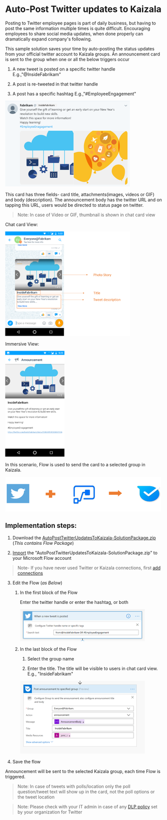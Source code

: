 # Auto-Post Twitter updates to Kaizala

Posting to Twitter employee pages is part of daily business, but having to post the same information multiple times is quite difficult. Encouraging employees to share social media updates, when done properly can dramatically expand company's following. 

This sample solution saves your time by auto-posting the status updates from your official twitter account to Kaizala groups. An announcement card is sent to the group when one or all the below triggers occur

1. A new tweet is posted on a specific twitter handle E.g.,"@InsideFabrikam"

2. A post is re-tweeted in that twitter handle 
	
3. A post has a specific hashtag E.g.,"#EmployeeEngagement"

<img src="AutoPostTwitterUpdatesToKaizalaImages/6.png" alt="Tweet" width="400" />

This card has three fields- card title, attachments(images, videos or GIF) and body (description). The announcement body has the twitter URL and on tapping this URL, users would be directed to status page on twitter.

> Note: In case of Video or GIF, thumbnail is shown in chat card view

Chat card View:

<img src="AutoPostTwitterUpdatesToKaizalaImages/1.png" alt="Chat card view Logo" width="400" />

Immersive View:

<img src="AutoPostTwitterUpdatesToKaizalaImages/2.png" alt="Immersive view Logo" width="190" />

In this scenario, Flow is used to send the card to a selected group in Kaizala.

<img src="AutoPostTwitterUpdatesToKaizalaImages/3.png" alt="Flow+Twitter>Kaizala" width="500" />

## Implementation steps:

1. Download the [AutoPostTwitterUpdatesToKaizala-SolutionPackage.zip](https://github.com/MicrosoftDocs/kaizala-docs/blob/master/Articles/BusinessSolutions/CorporateCommunications/AutoPostTwitterUpdatesToKaizala/AutoPostTwitterUpdatesToKaizala-SolutionPackage.zip) (*This contains Flow Package*)

2. [Import](https://flow.microsoft.com/en-us/blog/import-export-bap-packages/) the "AutoPostTwitterUpdatesToKaizala-SolutionPackage.zip" to your Microsoft Flow account

> Note- If you have never used Twitter or Kaizala connections, first [add connections](https://docs.microsoft.com/en-us/flow/add-manage-connections)

3. Edit the Flow (*as Below*)

    1.  In the first block of the Flow
    
	    Enter the twitter handle or enter the hashtag, or both
		
	    <img src="AutoPostTwitterUpdatesToKaizalaImages/4.PNG" alt="Firstblock>Kaizala" width="400" />
	
    2.  In the last block of the Flow
      
	    1. Select the group name 
	
	    2. Enter the title. The title will be visible to users in chat card view. E.g., "InsideFabrikam"
	 
	    <img src="AutoPostTwitterUpdatesToKaizalaImages/5.PNG" alt="Flow+Twitter>Kaizala" width="400" />
	 
4. Save the flow

Announcement will be sent to the selected Kaizala group, each time Flow is triggered.

> Note: In case of tweets with polls/location only the poll question/tweet text will show up in the card, not the poll options or the tweet location

> Note: Please check with your IT admin in case of any [DLP policy](https://docs.microsoft.com/en-us/flow/prevent-data-loss) set by your organization for Twitter
